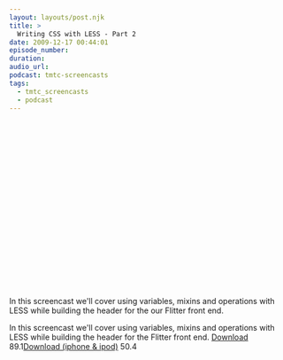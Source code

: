```yaml
---
layout: layouts/post.njk
title: >
  Writing CSS with LESS - Part 2
date: 2009-12-17 00:44:01
episode_number:
duration:
audio_url:
podcast: tmtc-screencasts
tags:
  - tmtc_screencasts
  - podcast
---
```


<object width="540" height="304"><param name="allowfullscreen" value="true">

<param name="allowscriptaccess" value="always">
<param name="movie" value="http://vimeo.com/moogaloop.swf?clip_id=8229787&amp;server=vimeo.com&amp;show_title=0&amp;show_byline=0&amp;show_portrait=0&amp;color=00ADEF&amp;fullscreen=1">
<embed src="http://vimeo.com/moogaloop.swf?clip_id=8229787&amp;server=vimeo.com&amp;show_title=0&amp;show_byline=0&amp;show_portrait=0&amp;color=00ADEF&amp;fullscreen=1" type="application/x-shockwave-flash" allowfullscreen="true" allowscriptaccess="always" width="540" height="304"></embed></object>

In this screencast we'll cover using variables, mixins and operations with LESS while building the header for the our Flitter front end.

In this screencast we'll cover using variables, mixins and operations with LESS while building the header for the Flitter front end. [Download](http://www.coderstore.info/WritingCSSwithLESS-Part2/WritingCSSwithLESS-Part2.mp4) 89.1[Download (iphone & ipod)](<http://www.coderstore.info/WritingCSSwithLESS-Part2/WritingCSSwithLESS-Part2(iPhone).m4v>) 50.4
